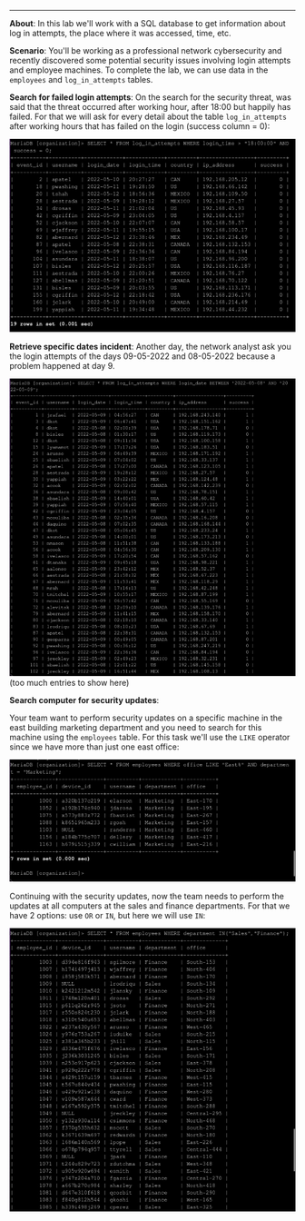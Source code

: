___
**About**: In this lab we'll work with a SQL database to get information about log in attempts, the place where it was accessed, time, etc.

**Scenario**: You'll be working as a professional network cybersecurity and recently discovered some potential security issues involving login attempts and employee machines.
To complete the lab, we can use data in the `employees` and `log_in_attempts` tables.

**Search for failed login attempts**:
On the search for the security threat, was said that the threat occurred after working hour, after 18:00 but happily has failed.
For that we will ask for every detail about the table `log_in_attempts` after working hours that has failed on the login (success column = 0):

![Search failed login attempts](images/08_search_failed_log_in_attempts.png)


**Retrieve specific dates incident**:
Another day, the network analyst ask you the login attempts of the days 09-05-2022 and 08-05-2022 because a problem happened at day 9.

![Specific date filter](images/09_filter_specific_date.png)(too much entries to show here)

**Search computer for security updates**:
	
Your team want to perform security updates on a specific machine in the east building marketing department and you need to search for this machine using the `employees` table.
For this task we'll use the `LIKE` operator since we have more than just one east office:

![Search for a specific department](images/10_search_specific_department.png)

Continuing with the security updates, now the team needs to perform the updates at all computers at the sales and finance departments.
For that we have 2 options: use `OR` or `IN`, but here we will use `IN`:

![Filter with IN operator](images/11_filter_with_in_operator.png)
